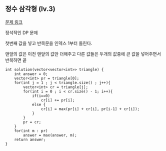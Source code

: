 ## 정수 삼각형 (lv.3)

[문제 링크](https://programmers.co.kr/learn/courses/30/lessons/43105)


정석적인 DP 문제 

첫번째 값을 넣고 반목문을 인덱스 1부터 돌린다.

맨앞의 값은 이전 맨앞의 값만 더해주고 다른 값들은 두개의 값중에 큰 값을 넣어주면서 반복하면 끝



```
int solution(vector<vector<int>> triangle) {
    int answer = 0;    
    vector<int> pr = triangle[0];    
    for(int j = 1 ; j < triangle.size() ; j++){        
        vector<int> cr = triangle[j];        
        for(int i = 0 ; i < cr.size() - 1; i++){
            if(i==0)
                cr[i] += pr[i];
            else {
                cr[i] = max(pr[i] + cr[i], pr[i-1] + cr[i]);
            }
        }
        pr = cr;        
    }
    for(int m : pr)
        answer = max(answer, m);
    return answer;
}
```
